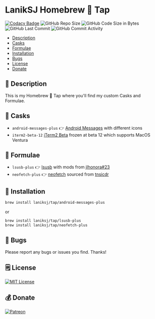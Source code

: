 # LanikSJ Homebrew 🍻 Tap

[![Codacy Badge](https://app.codacy.com/project/badge/Grade/461fc7358cfd415abf338d475d948157)](https://www.codacy.com/gh/LanikSJ/homebrew-tap/dashboard?utm_source=github.com&utm_medium=referral&utm_content=LanikSJ/homebrew-tap&utm_campaign=Badge_Grade)
![GitHub Repo Size](https://img.shields.io/github/repo-size/laniksj/homebrew-tap)
![GitHub Code Size in Bytes](https://img.shields.io/github/languages/code-size/laniksj/homebrew-tap)
![GitHub Last Commit](https://img.shields.io/github/last-commit/laniksj/homebrew-tap)
![GitHub Commit Activity](https://img.shields.io/github/commit-activity/m/laniksj/homebrew-tap)

- [Description](#description)
- [Casks](#casks)
- [Formulae](#formulae)
- [Installation](#installation)
- [Bugs](#bugs)
- [License](#license)
- [Donate](#donate)

## 📝 Description

This is my Homebrew 🍻 Tap where you'll find my custom Casks and Formulae.

## 🍻 Casks

- `android-messages-plus` 👉 [Android Messages](https://github.com/OrangeDrangon/android-messages-desktop) with different icons
- `iterm2-beta-12` [iTerm2 Beta](https://github.com/gnachman/iTerm2) frozen at beta 12 which supports MacOS Ventura

## 🍻 Formulae

- `lsusb-plus` 👉 [lsusb](https://github.com/jlhonora/lsusb) with mods from [jlhonora#23](https://github.com/jlhonora/lsusb/pull/23)
- `neofetch-plus` 👉 [neofetch](https://github.com/dylanaraps/neofetch) sourced from [tnsicdr](https://github.com/tnsicdr/neofetch)

## 💾 Installation

```bash
brew install laniksj/tap/android-messages-plus
```

or

```bash
brew install laniksj/tap/lsusb-plus
brew install laniksj/tap/neofetch-plus
```

## 🐛 Bugs

Please report any bugs or issues you find. Thanks!

## 🗒️ License

[![MIT License](https://img.shields.io/badge/license-MIT-blue)](https://en.wikipedia.org/wiki/MIT_License)

## 💰 Donate

[![Patreon](https://img.shields.io/badge/patreon-donate-blue.svg)](https://www.patreon.com/laniksj/overview)
